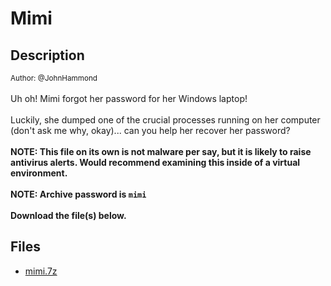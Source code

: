 # Mimi

## Description

<small>Author: @JohnHammond</small><br><br>Uh oh! Mimi forgot her password for her Windows laptop! <br><br> Luckily, she dumped one of the crucial processes running on her computer (don't ask me why, okay)...  can you help her recover her password? <br><br> <b>NOTE: This file on its own is not malware per say, but it is likely to raise antivirus alerts.  Would recommend examining this inside of a virtual environment.</b> <br><br> <b>NOTE: Archive password is <code>mimi</code></b> <br><br> <b>Download the file(s) below.</b><br>


## Files

* [mimi.7z](<files/mimi.7z>)

